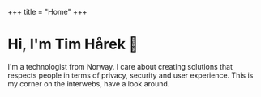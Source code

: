 +++
title = "Home"
+++

# Hi, I'm Tim Hårek 👋

I'm a technologist from Norway. I care about creating solutions that respects
people in terms of privacy, security and user experience. This is my corner on
the interwebs, have a look around.
